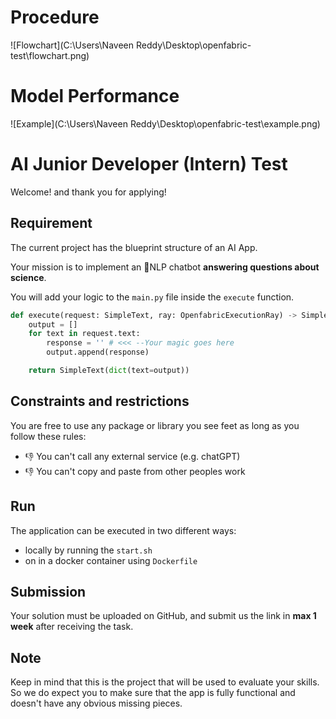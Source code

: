 

# Procedure

![Flowchart](C:\Users\Naveen Reddy\Desktop\openfabric-test\flowchart.png)


# Model Performance
![Example](C:\Users\Naveen Reddy\Desktop\openfabric-test\example.png)


# AI Junior Developer (Intern) Test 
Welcome! and thank you for applying! 

## Requirement
The current project has the blueprint structure of an AI App. 

Your mission is to implement an 💬NLP chatbot **answering questions about science**. 

You will add your logic to the `main.py` file inside the `execute` function. 
```python
def execute(request: SimpleText, ray: OpenfabricExecutionRay) -> SimpleText:
    output = []
    for text in request.text:        
        response = '' # <<< --Your magic goes here
        output.append(response)

    return SimpleText(dict(text=output))
```
## Constraints and restrictions
You are free to use any package or library you see feet as long as you follow these rules:
* 👎 You can't call any external service (e.g. chatGPT) 
* 👎 You can't copy and paste from other peoples work 

## Run
The application can be executed in two different ways:
* locally by running the `start.sh` 
* on in a docker container using `Dockerfile` 

## Submission
Your solution must be uploaded on GitHub, and submit us the link in **max 1 week** after receiving the task.

## Note
Keep in mind that this is the project that will be used to evaluate your skills.
So we do expect you to make sure that the app is fully functional and doesn't have any obvious missing pieces.